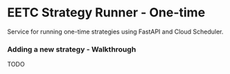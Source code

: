 # EETC Strategy Runner - One-time

Service for running one-time strategies using FastAPI and Cloud Scheduler.

### Adding a new strategy - Walkthrough
TODO
